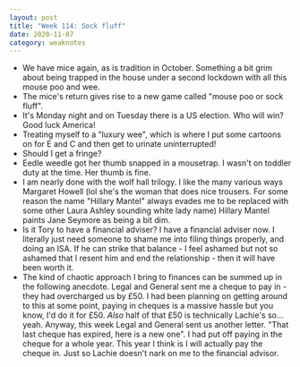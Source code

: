 ```yaml
---
layout: post
title: "Week 114: Sock fluff"
date: 2020-11-07
category: weaknotes
---
```

* We have mice again, as is tradition in October. Something a bit grim about being trapped in the house under a second lockdown with all this mouse poo and wee.
* The mice's return gives rise to a new game called "mouse poo or sock fluff".
* It's Monday night and on Tuesday there is a US election. Who will win? Good luck America!
* Treating myself to a "luxury wee", which is where I put some cartoons on for E and C and then get to urinate uninterrupted!
* Should I get a fringe?
* Eedle weedle got her thumb snapped in a mousetrap. I wasn't on toddler duty at the time. Her thumb is fine.
* I am nearly done with the wolf hall trilogy. I like the many various ways <strikethrough>Margaret Howell</strikethrough> (lol she's the woman that does nice trousers. For some reason the name "Hillary Mantel" always evades me to be replaced with some other Laura Ashley sounding white lady name) Hillary Mantel paints Jane Seymore as being a bit dim.
* Is it Tory to have a financial adviser? I have a financial adviser now. I literally just need someone to shame me into filing things properly, and doing an ISA. If he can strike that balance - I feel ashamed but not so ashamed that I resent him and end the relationship - then it will have been worth it.
* The kind of chaotic approach I bring to finances can be summed up in the following anecdote. Legal and General sent me a cheque to pay in - they had overcharged us by £50. I had been planning on getting around to this at some point, paying in cheques is a massive hassle but you know, I'd do it for £50. _Also_ half of that £50 is technically Lachie's so... yeah. Anyway, this week Legal and General sent us another letter. "That last cheque has expired, here is a new one". I had put off paying in the cheque for a whole year. This year I think is I will actually pay the cheque in. Just so Lachie doesn't nark on me to the financial advisor.
